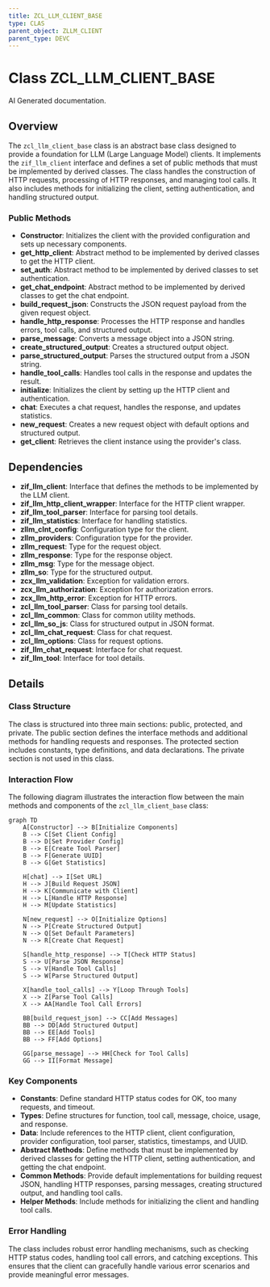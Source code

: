 ```yaml
---
title: ZCL_LLM_CLIENT_BASE
type: CLAS
parent_object: ZLLM_CLIENT
parent_type: DEVC
---
```


# Class ZCL_LLM_CLIENT_BASE

AI Generated documentation.

## Overview

The `zcl_llm_client_base` class is an abstract base class designed to provide a foundation for LLM (Large Language Model) clients. It implements the `zif_llm_client` interface and defines a set of public methods that must be implemented by derived classes. The class handles the construction of HTTP requests, processing of HTTP responses, and managing tool calls. It also includes methods for initializing the client, setting authentication, and handling structured output.

### Public Methods

- **Constructor**: Initializes the client with the provided configuration and sets up necessary components.
- **get_http_client**: Abstract method to be implemented by derived classes to get the HTTP client.
- **set_auth**: Abstract method to be implemented by derived classes to set authentication.
- **get_chat_endpoint**: Abstract method to be implemented by derived classes to get the chat endpoint.
- **build_request_json**: Constructs the JSON request payload from the given request object.
- **handle_http_response**: Processes the HTTP response and handles errors, tool calls, and structured output.
- **parse_message**: Converts a message object into a JSON string.
- **create_structured_output**: Creates a structured output object.
- **parse_structured_output**: Parses the structured output from a JSON string.
- **handle_tool_calls**: Handles tool calls in the response and updates the result.
- **initialize**: Initializes the client by setting up the HTTP client and authentication.
- **chat**: Executes a chat request, handles the response, and updates statistics.
- **new_request**: Creates a new request object with default options and structured output.
- **get_client**: Retrieves the client instance using the provider's class.

## Dependencies

- **zif_llm_client**: Interface that defines the methods to be implemented by the LLM client.
- **zif_llm_http_client_wrapper**: Interface for the HTTP client wrapper.
- **zif_llm_tool_parser**: Interface for parsing tool details.
- **zif_llm_statistics**: Interface for handling statistics.
- **zllm_clnt_config**: Configuration type for the client.
- **zllm_providers**: Configuration type for the provider.
- **zllm_request**: Type for the request object.
- **zllm_response**: Type for the response object.
- **zllm_msg**: Type for the message object.
- **zllm_so**: Type for the structured output.
- **zcx_llm_validation**: Exception for validation errors.
- **zcx_llm_authorization**: Exception for authorization errors.
- **zcx_llm_http_error**: Exception for HTTP errors.
- **zcl_llm_tool_parser**: Class for parsing tool details.
- **zcl_llm_common**: Class for common utility methods.
- **zcl_llm_so_js**: Class for structured output in JSON format.
- **zcl_llm_chat_request**: Class for chat request.
- **zcl_llm_options**: Class for request options.
- **zif_llm_chat_request**: Interface for chat request.
- **zif_llm_tool**: Interface for tool details.

## Details

### Class Structure

The class is structured into three main sections: public, protected, and private. The public section defines the interface methods and additional methods for handling requests and responses. The protected section includes constants, type definitions, and data declarations. The private section is not used in this class.

### Interaction Flow

The following diagram illustrates the interaction flow between the main methods and components of the `zcl_llm_client_base` class:

```mermaid
graph TD
    A[Constructor] --> B[Initialize Components]
    B --> C[Set Client Config]
    B --> D[Set Provider Config]
    B --> E[Create Tool Parser]
    B --> F[Generate UUID]
    B --> G[Get Statistics]

    H[chat] --> I[Set URL]
    H --> J[Build Request JSON]
    H --> K[Communicate with Client]
    H --> L[Handle HTTP Response]
    H --> M[Update Statistics]

    N[new_request] --> O[Initialize Options]
    N --> P[Create Structured Output]
    N --> Q[Set Default Parameters]
    N --> R[Create Chat Request]

    S[handle_http_response] --> T[Check HTTP Status]
    S --> U[Parse JSON Response]
    S --> V[Handle Tool Calls]
    S --> W[Parse Structured Output]

    X[handle_tool_calls] --> Y[Loop Through Tools]
    X --> Z[Parse Tool Calls]
    X --> AA[Handle Tool Call Errors]

    BB[build_request_json] --> CC[Add Messages]
    BB --> DD[Add Structured Output]
    BB --> EE[Add Tools]
    BB --> FF[Add Options]

    GG[parse_message] --> HH[Check for Tool Calls]
    GG --> II[Format Message]
```

### Key Components

- **Constants**: Define standard HTTP status codes for OK, too many requests, and timeout.
- **Types**: Define structures for function, tool call, message, choice, usage, and response.
- **Data**: Include references to the HTTP client, client configuration, provider configuration, tool parser, statistics, timestamps, and UUID.
- **Abstract Methods**: Define methods that must be implemented by derived classes for getting the HTTP client, setting authentication, and getting the chat endpoint.
- **Common Methods**: Provide default implementations for building request JSON, handling HTTP responses, parsing messages, creating structured output, and handling tool calls.
- **Helper Methods**: Include methods for initializing the client and handling tool calls.

### Error Handling

The class includes robust error handling mechanisms, such as checking HTTP status codes, handling tool call errors, and catching exceptions. This ensures that the client can gracefully handle various error scenarios and provide meaningful error messages.
